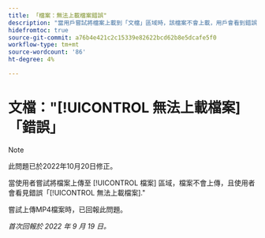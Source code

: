 ```yaml
---
title: 「檔案：無法上載檔案錯誤"
description: "當用戶嘗試將檔案上載到「文檔」區域時，該檔案不會上載，用戶會看到錯誤「無法上載檔案」。"
hidefromtoc: true
source-git-commit: a76b4e421c2c15339e82622bcd62b8e5dcafe5f0
workflow-type: tm+mt
source-wordcount: '86'
ht-degree: 4%

---
```



# 文檔：&quot;[!UICONTROL 無法上載檔案]「錯誤」

<!--This issue is on the Workfront TOC and the Workfront Proof TOC-->

>[!NOTE]
>
>此問題已於2022年10月20日修正。

當使用者嘗試將檔案上傳至 [!UICONTROL 檔案] 區域，檔案不會上傳，且使用者會看見錯誤「[!UICONTROL 無法上載檔案].&quot;

嘗試上傳MP4檔案時，已回報此問題。

_首次回報於 2022 年 9 月 19 日。_

